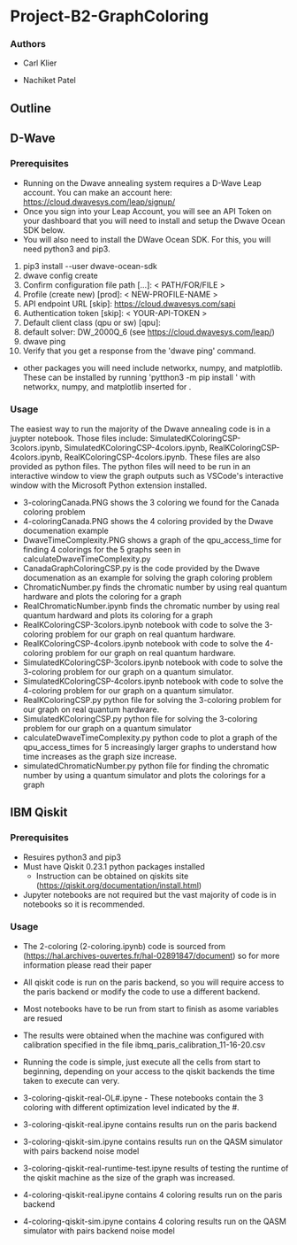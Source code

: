 # Project-B2-GraphColoring

### Authors
* Carl Klier

* Nachiket Patel

## Outline

## D-Wave
### Prerequisites

* Running on the Dwave annealing system requires a D-Wave Leap account. You can make an account here: https://cloud.dwavesys.com/leap/signup/
* Once you sign into your Leap Account, you will see an API Token on your dashboard that you will need to install and setup the Dwave Ocean SDK below.
* You will also need to install the DWave Ocean SDK. For this, you will need python3 and pip3.
1.  pip3 install --user dwave-ocean-sdk
2.  dwave config create
3. Confirm configuration file path [...]: < PATH/FOR/FILE >
4. Profile (create new) [prod]: < NEW-PROFILE-NAME >
5. API endpoint URL [skip]: https://cloud.dwavesys.com/sapi
6. Authentication token [skip]: < YOUR-API-TOKEN >
7. Default client class (qpu or sw) [qpu]:
8. default solver: DW_2000Q_6 (see https://cloud.dwavesys.com/leap/)
9. dwave ping
10. Verify that you get a response from the 'dwave ping' command.

* other packages you will need include networkx, numpy, and matplotlib. These can be installed by running 'pytthon3 -m pip install <package>' with networkx, numpy, and matplotlib inserted for <package>. 

### Usage
The easiest way to run the majority of the Dwave annealing code is in a juypter notebook. Those files include: SimulatedKColoringCSP-3colors.ipynb, SimulatedKColoringCSP-4colors.ipynb, RealKColoringCSP-4colors.ipynb, RealKColoringCSP-4colors.ipynb. These files are also provided as python files. The python files will need to be run in an interactive window to view the graph outputs such as VSCode's interactive window with the Microsoft Python extension installed.

* 3-coloringCanada.PNG shows the 3 coloring we found for the Canada coloring problem
* 4-coloringCanada.PNG shows the 4 coloring provided by the Dwave documenation example
* DwaveTimeComplexity.PNG shows a graph of the qpu_access_time for finding 4 colorings for the 5 graphs seen in calculateDwaveTimeComplexity.py
* CanadaGraphColoringCSP.py is the code provided by the Dwave documenation as an example for solving the graph coloring problem
* ChromaticNumber.py finds the chromatic number by using real quantum hardware and plots the coloring for a graph
* RealChromaticNumber.ipynb finds the chromatic number by using real quantum hardward and plots its coloring for a graph
* RealKColoringCSP-3colors.ipynb notebook with code to solve the 3-coloring problem for our graph on real quantum hardware.
* RealKColoringCSP-4colors.ipynb notebook with code to solve the 4-coloring problem for our graph on real quantum hardware.
* SimulatedKColoringCSP-3colors.ipynb notebook with code to solve the 3-coloring problem for our graph on a quantum simulator.
* SimulatedKColoringCSP-4colors.ipynb notebook with code to solve the 4-coloring problem for our graph on a quantum simulator.
* RealKColoringCSP.py python file for solving the 3-coloring problem for our graph on real quantum hardware. 
* SimulatedKColoringCSP.py python file for solving the 3-coloring problem for our graph on a quantum simulator
* calculateDwaveTimeComplexity.py python code to plot a graph of the qpu_access_times for 5 increasingly larger graphs to understand how time increases as the graph size increase.
* simulatedChromaticNumber.py python file for finding the chromatic number by using a quantum simulator and plots the colorings for a graph

## IBM Qiskit
### Prerequisites
* Resuires python3 and pip3
* Must have Qiskit 0.23.1 python packages installed
  * Instruction can be obtained on qiskits site (https://qiskit.org/documentation/install.html)
* Jupyter notebooks are not required but the vast majority of code is in notebooks so it is recommended.

### Usage
* The 2-coloring (2-coloring.ipynb) code is sourced from (https://hal.archives-ouvertes.fr/hal-02891847/document) so for more information please read their paper
* All qiskit code is run on the paris backend, so you will require access
  to the paris backend or modify the code to use a different backend.
* Most notebooks have to be run from start to finish as asome variables are
  resued
* The results were obtained when the machine was configured with calibration specified in the file ibmq_paris_calibration_11-16-20.csv
* Running the code is simple, just execute all the cells from start to beginning, depending on your access to the qiskit backends the time taken to execute can very.

* 3-coloring-qiskit-real-OL#.ipyne - These notebooks contain the 3 coloring with different optimization level indicated by the #.
* 3-coloring-qiskit-real.ipyne contains results run on the paris backend
* 3-coloring-qiskit-sim.ipyne contains results run on the QASM simulator with pairs backend noise model
* 3-coloring-qiskit-real-runtime-test.ipyne results of testing the runtime of the qiskit machine as the size of the graph was increased.
* 4-coloring-qiskit-real.ipyne contains 4 coloring results run on the paris backend
* 4-coloring-qiskit-sim.ipyne contains 4 coloring results run on the QASM simulator with pairs backend noise model
